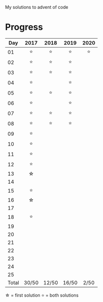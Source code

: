 My solutions to advent of code


# Progress

| Day | 2017 | 2018 | 2019 | 2020 |
| --- |:----:|:----:|:----:|:----:|
| 01  | ⭐ | ⭐ | ⭐ | ⭐ |
| 02  | ⭐ | ⭐ | ⭐ |  |
| 03  | ⭐ | ⭐ | ⭐ |  |
| 04  | ⭐ |    | ⭐ |  |
| 05  | ⭐ | ⭐ | ⭐ |  |
| 06  | ⭐ |    | ⭐ |  |
| 07  | ⭐ | ⭐ | ⭐ |  |
| 08  | ⭐ | ⭐ | ⭐ |  |
| 09  | ⭐ |    |      |  |
| 10  | ⭐ |    |      |  |
| 11  | ⭐ |    |      |  |
| 12  | ⭐ |    |      |  |
| 13  | ☆ |     |      |  |
| 14  |    |    |      |  |
| 15  | ⭐ |    |      |  |
| 16  | ☆ |     |      |  |
| 17  |   |     |      |  |
| 18  | ⭐ |    |      |  |
| 19  |    |    |      |  |
| 20  |    |    |      |  |
| 21  |    |    |      |  |
| 22  |    |    |      |  |
| 23  |    |    |      |  |
| 24  |    |    |      |  |
| 25  |    |    |      |  |
|Total| 30/50 | 12/50 | 16/50 | 2/50 |

☆ = first solution
⭐ = both solutions
